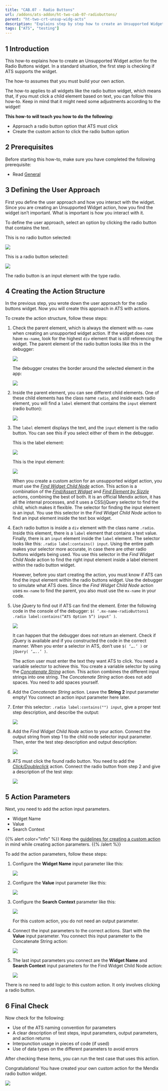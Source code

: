 ```yaml
---
title: "CAB.07 - Radio Buttons"
url: /addons/ats-addon/ht-two-cab-07-radiobuttons/
parent: "ht-two-crt-unsup-widg-acts"
description: "Explains step by step how to create an Unsupported Widget action for the Mendix Radio Buttons widget."
tags: ["ATS", "testing"]
---
```


## 1 Introduction

This how-to explains how to create an Unsupported Widget action for the Radio Buttons widget. In a standard situation, the first step is checking if ATS supports the widget. 

The how-to assumes that you must build your own action.

The how-to applies to all widgets like the radio button widget, which means that, if you must click a child element based on text, you can follow this how-to. Keep in mind that it might need some adjustments according to the widget!

**This how-to will teach you how to do the following:**

* Approach a radio button option that ATS must click
* Create the custom action to click the radio button option

## 2 Prerequisites

Before starting this how-to, make sure you have completed the following prerequisite:
 
* Read [General](/addons/ats-addon/ht-two-custom-action-general/)

## 3 Defining the User Approach

First you define the user approach and how you interact with the widget. Since you are creating an Unsupported Widget action, how you find the widget isn’t important. What is important is how you interact with it.

To define the user approach, select an option by clicking the radio button that contains the text. 

This is no radio button selected:

![](/attachments/addons/ats-addon/ht/ht-two/ht-two-create-custom-actions/ht-two-crt-unsup-widg-acts/ht-two-cr-unsup-wid/ht-two-cab-07-radiobuttons/radiobuttons-nooptionselected.png)

This is a radio button selected:

![](/attachments/addons/ats-addon/ht/ht-two/ht-two-create-custom-actions/ht-two-crt-unsup-widg-acts/ht-two-cr-unsup-wid/ht-two-cab-07-radiobuttons/radiobuttons-optionselected.png)

The radio button is an input element with the type radio.

## 4 Creating the Action Structure

In the previous step, you wrote down the user approach for the radio buttons widget. Now you will create this approach in ATS with actions. 

To create the action structure, follow these steps:

1.  Check the parent element, which is always the element with `mx-name` when creating an unsupported widget action. If the widget does not have `mx-name`, look for the highest `div` element that is still referencing the widget. The parent element of the radio button looks like this in the debugger:

    ![](/attachments/addons/ats-addon/ht/ht-two/ht-two-create-custom-actions/ht-two-crt-unsup-widg-acts/ht-two-cr-unsup-wid/ht-two-cab-07-radiobuttons/radiobuttons-parentelement-debugger.png)

    The debugger creates the border around the selected element in the app:

    ![](/attachments/addons/ats-addon/ht/ht-two/ht-two-create-custom-actions/ht-two-crt-unsup-widg-acts/ht-two-cr-unsup-wid/ht-two-cab-07-radiobuttons/radiobuttons-parentelement-outlined.png)

2.  Inside the parent element, you can see different child elements. One of these child elements has the class name `radio`, and inside each radio element, you will find a `label` element that contains the `input` element (radio button):

    ![](/attachments/addons/ats-addon/ht/ht-two/ht-two-create-custom-actions/ht-two-crt-unsup-widg-acts/ht-two-cr-unsup-wid/ht-two-cab-07-radiobuttons/radiobuttons-childelement-label-input.png)

3.  The `label` element displays the text, and the `input` element is the radio button. You can see this if you select either of them in the debugger.

    This is the label element:

    ![](/attachments/addons/ats-addon/ht/ht-two/ht-two-create-custom-actions/ht-two-crt-unsup-widg-acts/ht-two-cr-unsup-wid/ht-two-cab-07-radiobuttons/radiobuttons-childelement-label-outlined.png)

    This is the input element:

    ![](/attachments/addons/ats-addon/ht/ht-two/ht-two-create-custom-actions/ht-two-crt-unsup-widg-acts/ht-two-cr-unsup-wid/ht-two-cab-07-radiobuttons/radiobuttons-childelement-input-outlined.png)

    When you create a custom action for an unsupported widget action, you must use the [*Find Widget Child Node*](/addons/ats-addon/rg-one-find-widget-child-node/) action. This action is a combination of the [*Find/Assert Widget*](/addons/ats-addon/rg-one-findassert-widget/) and [*Find Element by Sizzle*](/addons/ats-addon/rg-one-find-element-by-sizzle/) actions, combining the best of both. It is an official Mendix action, it has all the internal processes, and it uses a CSS/jQuery selector to find the child, which makes it flexible. The selector for finding the input element is an input. You use this selector in the *Find Widget Child Node* action to find an input element inside the text box widget.

4.  Each radio button is inside a `div` element with the class name `.radio`. Inside this element, there is a `label` element that contains a text value. Finally, there is an `input` element inside the `label` element. The selector looks like this: `.radio label:contains() input`. Using the entire path makes your selector more accurate, in case there are other radio buttons widgets being used. You use this selector in the *Find Widget Child Node* action to find the right input element inside a label element within the radio button widget.

    However, before you start creating the action, you must know if ATS can find the input element within the radio buttons widget. Use the debugger to simulate what ATS does. Since the *Find Widget Child Node* action uses `mx-name` to find the parent, you also must use the `mx-name` in your code.

5.  Use jQuery to find out if ATS can find the element. Enter the following code in the console of the debugger: `$( ‘.mx-name-radioButtons1 .radio label:contains(“ATS Option 5”) input’ )`.

    ![](/attachments/addons/ats-addon/ht/ht-two/ht-two-create-custom-actions/ht-two-crt-unsup-widg-acts/ht-two-cr-unsup-wid/ht-two-cab-07-radiobuttons/radiobuttons-childelement-input-selector-console.png)

    It can happen that the debugger does not return an element. Check if jQuery is available and if you constructed the code in the correct manner. When you enter a selector in ATS, don’t use `$( ‘….’ )` or `jQuery( ‘…..’ )`.

    The action user must enter the text they want ATS to click. You need a variable selector to achieve this. You create a variable selector by using the [*Concatenate String*](/addons/ats-addon/rg-one-concatenate-string/) action. This action combines the different input strings into one string. The *Concatenate String* action does not add spaces. You need to add spaces yourself.

6. Add the *Concatenate String* action. Leave the **String 2** input parameter empty! You connect an action input parameter here later.

7.  Enter this selector: `.radio label:contains("") input`, give a proper test step description, and describe the output:

    ![](/attachments/addons/ats-addon/ht/ht-two/ht-two-create-custom-actions/ht-two-crt-unsup-widg-acts/ht-two-cr-unsup-wid/ht-two-cab-07-radiobuttons/radiobuttons-concatenatestring-action.png)

8.  Add the *Find Widget Child Node* action to your action. Connect the output string from step 1 to the child node selector input parameter. Then, enter the test step description and output description:

    ![](/attachments/addons/ats-addon/ht/ht-two/ht-two-create-custom-actions/ht-two-crt-unsup-widg-acts/ht-two-cr-unsup-wid/ht-two-cab-07-radiobuttons/radiobuttons-findwidgetchildnode-action.png)

9.  ATS must click the found radio button. You need to add the [*Click/Doubleclick*](/addons/ats-addon/rg-one-clickdoubleclick/) action. Connect the radio button from step 2 and give a description of the test step:

    ![](/attachments/addons/ats-addon/ht/ht-two/ht-two-create-custom-actions/ht-two-crt-unsup-widg-acts/ht-two-cr-unsup-wid/ht-two-cab-07-radiobuttons/radiobuttons-clickdoubleclick-action.png)

## 5 Action Parameters

Next, you need to add the action input parameters.

* Widget Name
* Value
* Search Context

{{% alert color="info" %}}
Keep the [guidelines for creating a custom action](/addons/ats-addon/ht-two-guidelines-custom-action/) in mind while creating action parameters. 
{{% /alert %}}

To add the action parameters, follow these steps:

1.  Configure the **Widget Name** input parameter like this:

    ![](/attachments/addons/ats-addon/ht/ht-two/ht-two-create-custom-actions/ht-two-crt-unsup-widg-acts/ht-two-cr-unsup-wid/ht-two-cab-07-radiobuttons/widget-name-parameter.png)

2.  Configure the **Value** input parameter like this:

    ![](/attachments/addons/ats-addon/ht/ht-two/ht-two-create-custom-actions/ht-two-crt-unsup-widg-acts/ht-two-cr-unsup-wid/ht-two-cab-07-radiobuttons/value-parameter.png)

3.  Configure the **Search Context** parameter like this:

    ![](/attachments/addons/ats-addon/ht/ht-two/ht-two-create-custom-actions/ht-two-crt-unsup-widg-acts/ht-two-cr-unsup-wid/ht-two-cab-07-radiobuttons/search-context-parameter.png)

    For this custom action, you do not need an output parameter.

4.  Connect the input parameters to the correct actions. Start with the **Value** input parameter. You connect this input parameter to the Concatenate String action:

    ![](/attachments/addons/ats-addon/ht/ht-two/ht-two-create-custom-actions/ht-two-crt-unsup-widg-acts/ht-two-cr-unsup-wid/ht-two-cab-07-radiobuttons/radiobuttons-concatenatestring-action-parameters.png)

5.  The last input parameters you connect are the **Widget Name** and **Search Context** input parameters for the Find Widget Child Node action:

    ![](/attachments/addons/ats-addon/ht/ht-two/ht-two-create-custom-actions/ht-two-crt-unsup-widg-acts/ht-two-cr-unsup-wid/ht-two-cab-07-radiobuttons/radiobuttons-findwidgetchildnode-action-parameters.png)

There is no need to add logic to this custom action. It only involves clicking a radio button.

## 6 Final Check

Now check for the following:

*  Use of the ATS naming convention for parameters
*  A clear description of test steps, input parameters, output parameters, and action returns
*  Interpunction usage in pieces of code (if used)
*  Use of data types on the different parameters to avoid errors

After checking these items, you can run the test case that uses this action.

Congratulations! You have created your own custom action for the Mendix radio button widget.

![](/attachments/addons/ats-addon/ht/ht-two/ht-two-create-custom-actions/ht-two-crt-unsup-widg-acts/ht-two-cr-unsup-wid/ht-two-cab-07-radiobuttons/radiobuttons-finishedaction.png)
